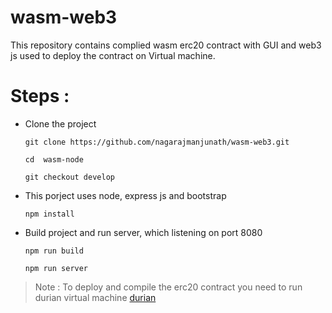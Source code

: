 # wasm-web3
This repository contains  complied wasm erc20 contract with GUI and web3 js used to deploy the contract on Virtual machine.

# Steps :

* Clone the project

    `git clone https://github.com/nagarajmanjunath/wasm-web3.git`

    `cd  wasm-node`

    `git checkout develop`

* This porject uses node, express js and bootstrap

    `npm install`

* Build project and run server, which listening on port 8080

  `npm run build`

  `npm run server`


> Note : To deploy and compile the erc20 contract you need to run durian virtual machine [durian](https://github.com/b00f/durian.git)